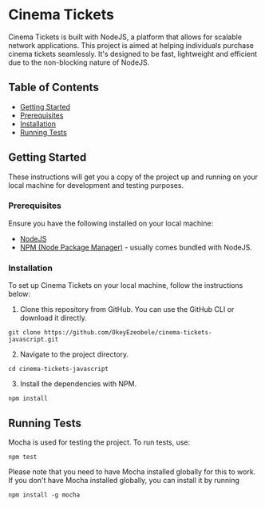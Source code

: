 # Cinema Tickets

Cinema Tickets is built with NodeJS, a platform that allows for scalable network applications. This project is aimed at helping individuals purchase cinema tickets seamlessly. It's designed to be fast, lightweight and efficient due to the non-blocking nature of NodeJS.

## Table of Contents

- [Getting Started](#getting-started)
- [Prerequisites](#prerequisites)
- [Installation](#installation)
- [Running Tests](#running-tests)


## Getting Started

These instructions will get you a copy of the project up and running on your local machine for development and testing purposes.

### Prerequisites

Ensure you have the following installed on your local machine:

- [NodeJS](https://nodejs.org/en/download/)
- [NPM (Node Package Manager)](https://www.npmjs.com/get-npm) - usually comes bundled with NodeJS.

### Installation

To set up Cinema Tickets on your local machine, follow the instructions below:

1. Clone this repository from GitHub. You can use the GitHub CLI or download it directly.

```
git clone https://github.com/OkeyEzeobele/cinema-tickets-javascript.git
```

2. Navigate to the project directory.

```
cd cinema-tickets-javascript
```

3. Install the dependencies with NPM.

```
npm install
```

## Running Tests

Mocha is used for testing the project. To run tests, use:

```
npm test
```

Please note that you need to have Mocha installed globally for this to work. If you don't have Mocha installed globally, you can install it by running

```
npm install -g mocha
```

